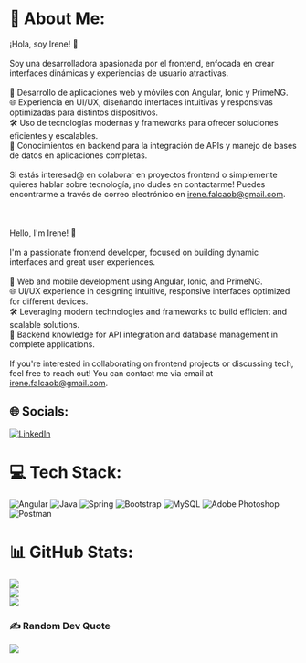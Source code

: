 # 💫 About Me:
¡Hola, soy Irene! 👋<br><br>Soy una desarrolladora apasionada por el frontend, enfocada en crear interfaces dinámicas y experiencias de usuario atractivas.<br><br>🎨 Desarrollo de aplicaciones web y móviles con Angular, Ionic y PrimeNG.<br>🌐 Experiencia en UI/UX, diseñando interfaces intuitivas y responsivas optimizadas para distintos dispositivos.<br>🛠️ Uso de tecnologías modernas y frameworks para ofrecer soluciones eficientes y escalables.<br>📡 Conocimientos en backend para la integración de APIs y manejo de bases de datos en aplicaciones completas.<br><br>Si estás interesad@ en colaborar en proyectos frontend o simplemente quieres hablar sobre tecnología, ¡no dudes en contactarme! Puedes encontrarme a través de correo electrónico en irene.falcaob@gmail.com.<br><br><br><br>Hello, I'm Irene! 👋<br><br>I'm a passionate frontend developer, focused on building dynamic interfaces and great user experiences.<br><br>🎨 Web and mobile development using Angular, Ionic, and PrimeNG.<br>🌐 UI/UX experience in designing intuitive, responsive interfaces optimized for different devices.<br>🛠️ Leveraging modern technologies and frameworks to build efficient and scalable solutions.<br>📡 Backend knowledge for API integration and database management in complete applications.<br><br>If you're interested in collaborating on frontend projects or discussing tech, feel free to reach out! You can contact me via email at irene.falcaob@gmail.com.<br>

## 🌐 Socials:
[![LinkedIn](https://img.shields.io/badge/LinkedIn-%230077B5.svg?logo=linkedin&logoColor=white)](https://linkedin.com/in/irenefalcao) 

# 💻 Tech Stack:
![Angular](https://img.shields.io/badge/angular-%23DD0031.svg?style=flat&logo=angular&logoColor=white) ![Java](https://img.shields.io/badge/java-%23ED8B00.svg?style=flat&logo=java&logoColor=white) ![Spring](https://img.shields.io/badge/spring-%236DB33F.svg?style=flat&logo=spring&logoColor=white) ![Bootstrap](https://img.shields.io/badge/bootstrap-%23563D7C.svg?style=flat&logo=bootstrap&logoColor=white) ![MySQL](https://img.shields.io/badge/mysql-%2300f.svg?style=flat&logo=mysql&logoColor=white) ![Adobe Photoshop](https://img.shields.io/badge/blender-%23F5792A.svg?style=flat&logo=blender&logoColor=white) ![Postman](https://img.shields.io/badge/Postman-FF6C37?style=flat&logo=postman&logoColor=white)

# 📊 GitHub Stats:
![](https://github-readme-stats.vercel.app/api?username=falcaob&theme=highcontrast&hide_border=false&include_all_commits=false&count_private=false)<br/>
![](https://github-readme-streak-stats.herokuapp.com/?user=falcaob&theme=highcontrast&hide_border=false)<br/>
![](https://github-readme-stats.vercel.app/api/top-langs/?username=falcaob&theme=highcontrast&hide_border=false&include_all_commits=false&count_private=false&layout=compact)

### ✍️ Random Dev Quote
![](https://quotes-github-readme.vercel.app/api?type=horizontal&theme=radical)

<!-- Proudly created with GPRM ( https://gprm.itsvg.in ) -->


